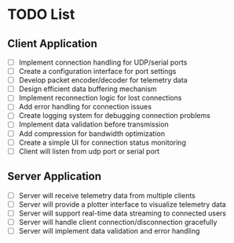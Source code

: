 # TODO List

## Client Application

- [ ] Implement connection handling for UDP/serial ports
- [ ] Create a configuration interface for port settings
- [ ] Develop packet encoder/decoder for telemetry data
- [ ] Design efficient data buffering mechanism
- [ ] Implement reconnection logic for lost connections
- [ ] Add error handling for connection issues
- [ ] Create logging system for debugging connection problems
- [ ] Implement data validation before transmission
- [ ] Add compression for bandwidth optimization
- [ ] Create a simple UI for connection status monitoring
- [ ] Client will listen from udp port or serial port

## Server Application

- [ ] Server will receive telemetry data from multiple clients
- [ ] Server will provide a plotter interface to visualize telemetry data
- [ ] Server will support real-time data streaming to connected users
- [ ] Server will handle client connection/disconnection gracefully
- [ ] Server will implement data validation and error handling
